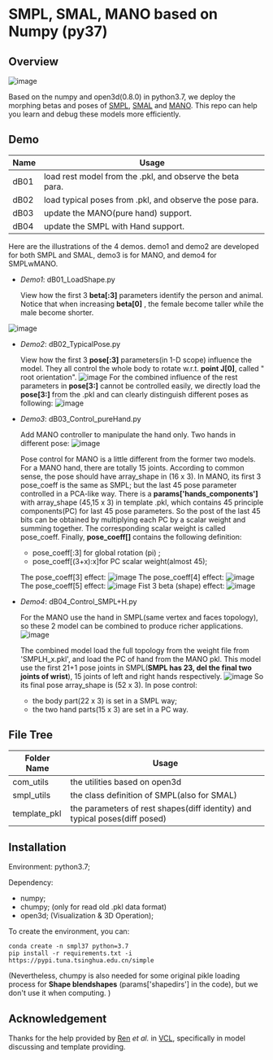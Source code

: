 # SMPL, SMAL, MANO based on Numpy (py37)

## Overview
![image](illus/family_model.png)

Based on the numpy and open3d(0.8.0) in python3.7, we deploy the morphing betas and poses of 
[SMPL](https://smpl.is.tue.mpg.de/), 
[SMAL](https://ps.is.tuebingen.mpg.de/publications/zuffi-cvpr-2017) 
and [MANO](https://mano.is.tue.mpg.de/). 
This repo can help you learn and debug these models more efficiently. 

## Demo
|    Name    | Usage |
| ----------        | --- |
| dB01       |  load rest model from the .pkl, and observe the beta para.
| dB02       |  load typical poses from .pkl, and observe the pose para.
| dB03       |  update the MANO(pure hand) support.
| dB04       |  update the SMPL with Hand support. 

Here are the illustrations of the 4 demos. demo1 and demo2 are developed for both SMPL and SMAL, 
demo3 is for MANO, and demo4 for SMPLwMANO.

- *Demo1*: dB01_LoadShape.py
    
    View how the first 3 **beta[:3]** parameters identify the person and animal.
    Notice that when increasing **beta[0]** , the female become taller while the male become shorter.

![image](illus/illu_shape_3_s.png)

- *Demo2*: dB02_TypicalPose.py

    View how the first 3 **pose[:3]** parameters(in 1-D scope) influence the model.
    They all control the whole body to rotate w.r.t. **point J[0]**, called " root orientation". 
![image](illus/illu_pose_rigid_s.png)
     For the combined influence of the rest parameters in **pose[3:]** cannot be controlled easily, we directly load the **pose[3:]** from the .pkl and can clearly distinguish different poses as following:
![image](illus/illu_pose_nonrigid_s.png)

- *Demo3*: dB03_Control_pureHand.py

    Add MANO controller to manipulate the hand only.
    Two hands in different pose:
    ![image](illus/MONO_double.png)

    Pose control for MANO is a little different from the former two models. 
    For a MANO hand, there are totally 15 joints. 
    According to common sense, the pose should have array_shape in (16 x 3). 
    In MANO, its first 3 pose_coeff is the same as SMPL; 
    but the last 45 pose parameter controlled in a PCA-like way. 
    There is a **params['hands_components']** with array_shape (45,15 x 3) in template .pkl, 
    which contains 45 principle components(PC) for last 45 pose parameters. 
    So the post of the last 45 bits can be obtained by multiplying each PC by a scalar weight and summing together. The corresponding scalar weight is called pose_coeff. 
    Finally, **pose_coeff[]** contains the following definition: 

    * pose_coeff[:3] for global rotation (pi) ;
    * pose_coeff[(3+x):x]for PC scalar weight(almost 45); 

    The pose_coeff[3] effect:
    ![image](illus/MONO_pose3.png)
    The pose_coeff[4] effect:
    ![image](illus/MONO_pose4.png)
    The pose_coeff[5] effect:
    ![image](illus/MONO_pose5.png)
    Fist 3 beta (shape) effect:
    ![image](illus/mano_beta.png)

- *Demo4*: dB04_Control_SMPL+H.py

    For the MANO use the hand in SMPL(same vertex and faces topology), 
    so these 2 model can be combined to produce richer applications. 
    ![image](illus/joint_demos.png)

    The combined model load the full topology from the weight file from 
    'SMPLH_x.pkl', and load the PC of hand from the MANO pkl. 
    This model use the first 21+1 pose joints in SMPL(**SMPL has 23, del the final two joints of wrist**), 15 joints of left and right hands respectively. 
    ![image](illus/smplwH_posed.png)
    So its final pose array_shape is (52 x 3). In pose control: 
    - the body part(22 x 3) is set in a SMPL way;
    - the two hand parts(15 x 3) are set in a PC way. 





## File Tree
|    Folder Name    | Usage |
| ----------        | ---   |
| com_utils         |  the utilities based on open3d |
| smpl_utils        |  the class definition of SMPL(also for SMAL) |
| template_pkl      | the parameters of rest shapes(diff identity) and typical poses(diff posed) |

## Installation
Environment: python3.7; 
    
Dependency: 
* numpy; 
* chumpy; (only for read old .pkl data format)
* open3d; (Visualization & 3D Operation); 

To create the environment, you can:
```
conda create -n smpl37 python=3.7
pip install -r requirements.txt -i https://pypi.tuna.tsinghua.edu.cn/simple
```
(Nevertheless, chumpy is also needed for some original pikle loading process for **Shape blendshapes** (params['shapedirs'] in the code), but we don't use it when computing. )

## Acknowledgement
Thanks for the help provided by [Ren](https://github.com/MrPhD) *et al.* in [VCL](https://yangangwang.com/), specifically in model discussing and template providing. 


